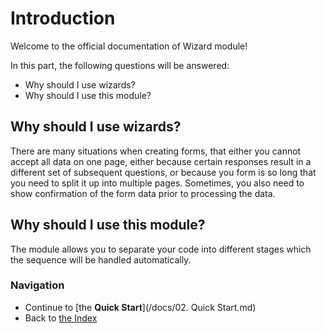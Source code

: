# Introduction

Welcome to the official documentation of Wizard module!

In this part, the following questions will be answered:

* Why should I use wizards?
* Why should I use this module?

## Why should I use wizards?

There are many situations when creating forms, that either you cannot accept all data on one page, either because certain responses result in a different set of subsequent questions, or because you form is so long that you need to split it up into multiple pages. Sometimes, you also need to show confirmation of the form data prior to processing the data.

## Why should I use this module?

The module allows you to separate your code into different stages which the sequence will be handled automatically.

### Navigation

* Continue to [the **Quick Start**](/docs/02. Quick Start.md)
* Back to [the Index](/docs/README.md)